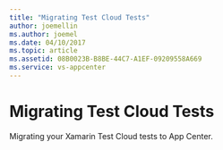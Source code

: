 ```yaml
---
title: "Migrating Test Cloud Tests"
author: joemellin
ms.author: joemel
ms.date: 04/10/2017
ms.topic: article
ms.assetid: 08B0023B-B8BE-44C7-A1EF-09209558A669
ms.service: vs-appcenter
---
```


# Migrating Test Cloud Tests

Migrating your Xamarin Test Cloud tests to App Center.

